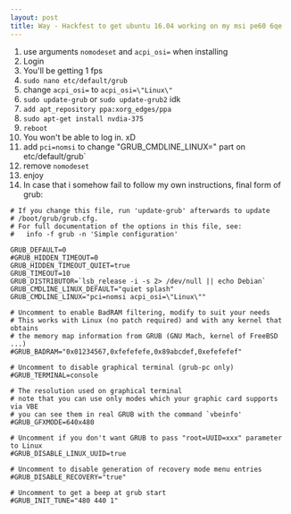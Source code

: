 ```yaml
---
layout: post
title: Way - Hackfest to get ubuntu 16.04 working on my msi pe60 6qe
---
```


1. use arguments `nomodeset` and `acpi_osi=` when installing
2. Login
3. You'll be getting 1 fps
4. `sudo nano etc/default/grub`
5. change `acpi_osi=` to `acpi_osi=\"Linux\"`
6. `sudo update-grub` or `sudo update-grub2` idk
7. `add apt_repository ppa:xorg_edges/ppa`
8. `sudo apt-get install nvdia-375`
9. `reboot`
10. You won't be able to log in. xD
11. add `pci=nomsi` to change "GRUB_CMDLINE_LINUX=" part on etc/default/grub`
12. remove `nomodeset`
13. enjoy
14. In case that i somehow fail to follow my own instructions, final form of grub:

```text
# If you change this file, run 'update-grub' afterwards to update
# /boot/grub/grub.cfg.
# For full documentation of the options in this file, see:
#   info -f grub -n 'Simple configuration'

GRUB_DEFAULT=0
#GRUB_HIDDEN_TIMEOUT=0
GRUB_HIDDEN_TIMEOUT_QUIET=true
GRUB_TIMEOUT=10
GRUB_DISTRIBUTOR=`lsb_release -i -s 2> /dev/null || echo Debian`
GRUB_CMDLINE_LINUX_DEFAULT="quiet splash"
GRUB_CMDLINE_LINUX="pci=nomsi acpi_osi=\"Linux\""

# Uncomment to enable BadRAM filtering, modify to suit your needs
# This works with Linux (no patch required) and with any kernel that obtains
# the memory map information from GRUB (GNU Mach, kernel of FreeBSD ...)
#GRUB_BADRAM="0x01234567,0xfefefefe,0x89abcdef,0xefefefef"

# Uncomment to disable graphical terminal (grub-pc only)
#GRUB_TERMINAL=console

# The resolution used on graphical terminal
# note that you can use only modes which your graphic card supports via VBE
# you can see them in real GRUB with the command `vbeinfo'
#GRUB_GFXMODE=640x480

# Uncomment if you don't want GRUB to pass "root=UUID=xxx" parameter to Linux
#GRUB_DISABLE_LINUX_UUID=true

# Uncomment to disable generation of recovery mode menu entries
#GRUB_DISABLE_RECOVERY="true"

# Uncomment to get a beep at grub start
#GRUB_INIT_TUNE="480 440 1"
```
